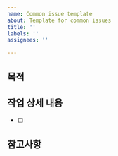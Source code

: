 ```yaml
---
name: Common issue template
about: Template for common issues
title: ''
labels: ''
assignees: ''

---
```


## 목적
> 
## 작업 상세 내용
- [ ]
## 참고사항
